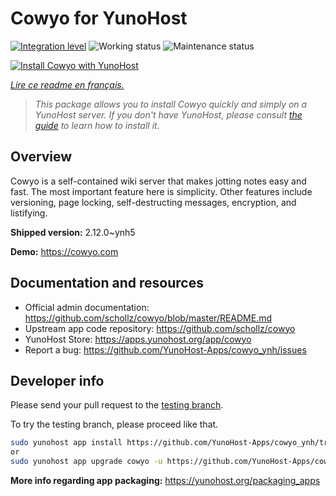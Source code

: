 <!--
N.B.: This README was automatically generated by https://github.com/YunoHost/apps/tree/master/tools/readme_generator
It shall NOT be edited by hand.
-->

# Cowyo for YunoHost

[![Integration level](https://dash.yunohost.org/integration/cowyo.svg)](https://dash.yunohost.org/appci/app/cowyo) ![Working status](https://ci-apps.yunohost.org/ci/badges/cowyo.status.svg) ![Maintenance status](https://ci-apps.yunohost.org/ci/badges/cowyo.maintain.svg)

[![Install Cowyo with YunoHost](https://install-app.yunohost.org/install-with-yunohost.svg)](https://install-app.yunohost.org/?app=cowyo)

*[Lire ce readme en français.](./README_fr.md)*

> *This package allows you to install Cowyo quickly and simply on a YunoHost server.
If you don't have YunoHost, please consult [the guide](https://yunohost.org/#/install) to learn how to install it.*

## Overview

Cowyo is a self-contained wiki server that makes jotting notes easy and fast. The most important feature here is simplicity. Other features include versioning, page locking, self-destructing messages, encryption, and listifying.


**Shipped version:** 2.12.0~ynh5

**Demo:** https://cowyo.com
## Documentation and resources

* Official admin documentation: <https://github.com/schollz/cowyo/blob/master/README.md>
* Upstream app code repository: <https://github.com/schollz/cowyo>
* YunoHost Store: <https://apps.yunohost.org/app/cowyo>
* Report a bug: <https://github.com/YunoHost-Apps/cowyo_ynh/issues>

## Developer info

Please send your pull request to the [testing branch](https://github.com/YunoHost-Apps/cowyo_ynh/tree/testing).

To try the testing branch, please proceed like that.

``` bash
sudo yunohost app install https://github.com/YunoHost-Apps/cowyo_ynh/tree/testing --debug
or
sudo yunohost app upgrade cowyo -u https://github.com/YunoHost-Apps/cowyo_ynh/tree/testing --debug
```

**More info regarding app packaging:** <https://yunohost.org/packaging_apps>